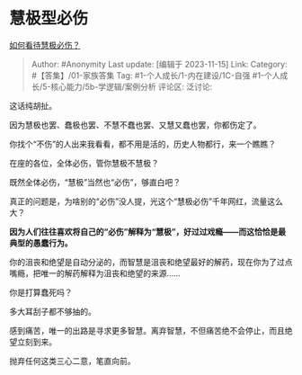 # 慧极型必伤
[如何看待慧极必伤？](https://www.zhihu.com/question/66906557/answer/3289130060)

> Author: #Anonymity
> Last update: [编辑于 2023-11-15]
> Link:
> Category: #【答集】/01-家族答集
> Tag:  #1-个人成长/1-内在建设/1C-自强 #1-个人成长/5-核心能力/5b-学逻辑/案例分析
> 评论区:
> 泛讨论:

这话纯胡扯。

因为慧极也罢、蠢极也罢、不慧不蠢也罢、又慧又蠢也罢，你都伤定了。

你找个“不伤”的人出来我看看，都不用是活的，历史人物都行，来一个瞧瞧？

在座的各位，全体必伤，管你慧极不慧极？

既然全体必伤，“慧极”当然也“必伤”，够直白吧？

真正的问题是，为啥别的“必伤”没人提，光这个“慧极必伤”千年网红，流量这么大？

**因为人们往往喜欢将自己的“必伤”解释为“慧极”，好过过戏瘾——而这恰恰是最典型的愚蠢行为。**

你的沮丧和绝望是自动分泌的，而智慧是沮丧和绝望最好的解药，现在你为了过点嘴瘾，把唯一的解药解释为沮丧和绝望的来源……

你是打算蠢死吗？

多大耳刮子都不够抽的。

感到痛苦，唯一的出路是寻求更多智慧。离弃智慧，不但痛苦绝不会停止，而且绝望立刻到来。

抛弃任何这类三心二意，笔直向前。
